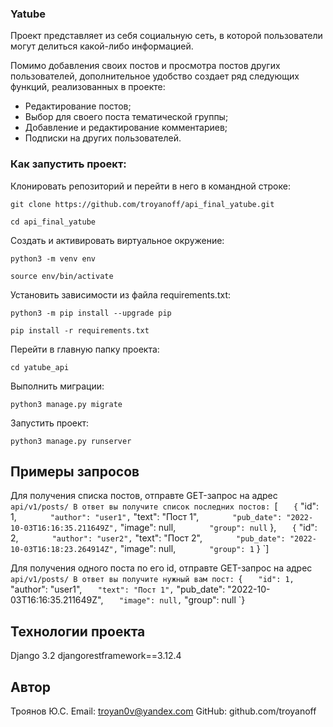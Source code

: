 ### Yatube

Проект представляет из себя социальную сеть, в которой пользователи могут делиться какой-либо информацией.

Помимо добавления своих постов и просмотра постов других пользователей, дополнительное удобство создает ряд следующих функций, реализованных в проекте:
- Редактирование постов;
- Выбор для своего поста тематической группы;
- Добавление и редактирование комментариев;
- Подписки на других пользователей.


### Как запустить проект:

Клонировать репозиторий и перейти в него в командной строке:

```
git clone https://github.com/troyanoff/api_final_yatube.git
```

```
cd api_final_yatube
```

Cоздать и активировать виртуальное окружение:

```
python3 -m venv env
```

```
source env/bin/activate
```

Установить зависимости из файла requirements.txt:

```
python3 -m pip install --upgrade pip
```

```
pip install -r requirements.txt
```

Перейти в главную папку проекта:

```
cd yatube_api
```

Выполнить миграции:

```
python3 manage.py migrate
```

Запустить проект:

```
python3 manage.py runserver
```

## Примеры запросов

Для получения списка постов, отправте GET-запрос на адрес `api/v1/posts/
В ответ вы получите список последних постов:
`[
`    {
`        "id": 1,
`        "author": "user1",
`        "text": "Пост 1",
`        "pub_date": "2022-10-03T16:16:35.211649Z",
`        "image": null,
`        "group": null
`    },
`    {
`        "id": 2,
`        "author": "user2",
`        "text": "Пост 2",
`        "pub_date": "2022-10-03T16:18:23.264914Z",
`        "image": null,
`        "group": 1
`    }
`]

Для получения одного поста по его id, отправте GET-запрос на адрес `api/v1/posts/
В ответ вы получите нужный вам пост:
`{
`    "id": 1,
`    "author": "user1",
`    "text": "Пост 1",
`    "pub_date": "2022-10-03T16:16:35.211649Z",
`    "image": null,
`    "group": null
`}

## Технологии проекта

Django 3.2
djangorestframework==3.12.4

## Автор

Троянов Ю.С. 
Email: troyan0v@yandex.com
GitHub: github.com/troyanoff
